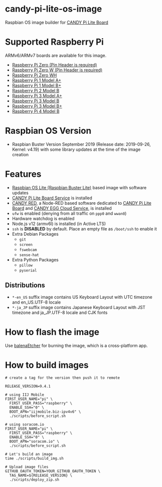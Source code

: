 candy-pi-lite-os-image
===

Raspbian OS image builder for [CANDY Pi Lite Board](https://translate.google.com/translate?sl=auto&tl=en&js=y&prev=_t&hl=en&ie=UTF-8&u=https%3A%2F%2Fwww.candy-line.io%2F製品一覧%2Fcandy-pi-lite%2F&edit-text=&act=url)

# Supported Raspberry Pi

ARMv6/ARMv7 boards are available for this image.

- [Raspberry Pi Zero (Pin Header is required)](https://www.raspberrypi.org/products/raspberry-pi-zero/)
- [Raspberry Pi Zero W (Pin Header is required)](https://www.raspberrypi.org/products/raspberry-pi-zero/)
- [Raspberry Pi Zero WH](https://www.raspberrypi.org/blog/zero-wh/)
- [Raspberry Pi 1 Model A+](https://www.raspberrypi.org/products/raspberry-pi-1-model/)
- [Raspberry Pi 1 Model B+](https://www.raspberrypi.org/products/raspberry-pi-1-model-b/)
- [Raspberry Pi 2 Model B](https://www.raspberrypi.org/products/raspberry-pi-2-model-b/)
- [Raspberry Pi 3 Model A+](https://www.raspberrypi.org/products/raspberry-pi-3-model-a-plus/)
- [Raspberry Pi 3 Model B](https://www.raspberrypi.org/products/raspberry-pi-3-model-b/)
- [Raspberry Pi 3 Model B+](https://www.raspberrypi.org/products/raspberry-pi-3-model-b-plus/)
- [Raspberry Pi 4 Model B](https://www.raspberrypi.org/products/raspberry-pi-4-model-b/)

# Raspbian OS Version

- Raspbian Buster Version September 2019 (Release date: 2019-09-26, Kernel: v4.19) with some library updates at the time of the image creation

# Features

- [Raspbian OS Lite (Raspbian Buster Lite)](https://www.raspberrypi.org/downloads/raspbian/) based image with software updates
- [CANDY Pi Lite Board Service](https://github.com/CANDY-LINE/candy-pi-lite-service) is installed
- [CANDY RED](https://github.com/CANDY-LINE/candy-red), a Node-RED based software dedicated to [CANDY Pi Lite Board](https://translate.google.com/translate?sl=auto&tl=en&js=y&prev=_t&hl=en&ie=UTF-8&u=https%3A%2F%2Fwww.candy-line.io%2F製品一覧%2Fcandy-pi-lite%2F&edit-text=&act=url) and [CANDY EGG Cloud Service](https://translate.google.com/translate?hl=en&sl=ja&tl=en&u=https%3A%2F%2Fwww.candy-line.io%2F製品一覧%2Fcandy-red-egg%2F), is installed
- `ufw` is enabled (denying from all traffic on `ppp0` and `wwan0`)
- Hardware watchdog is enabled
- Node.js v12 (armv6l) is installed (in Active LTS)
- `ssh` is **DISABLED** by default. Place an empty file as `/boot/ssh` to enable it
- Extra Debian Packages
  - `git`
  - `screen`
  - `fswebcam`
  - `sense-hat`
- Extra Python Packages
  - `pillow`
  - `pyserial`

## Distributions

- `*-en_US` suffix image contains US Keyboard Layout with UTC timezone and en_US.UTF-8 locale
- `*-ja_JP` suffix image contains Japanese Keyboard Layout with JST timezone and ja_JP.UTF-8 locale and CJK fonts

# How to flash the image

Use [balenaEtcher](https://www.balena.io/etcher/) for burning the image, which is a cross-platform app.

# How to build images

```
# create a tag for the version then push it to remote

RELEASE_VERSION=9.4.1

# using IIJ Mobile
FIRST_USER_NAME="pi" \
  FIRST_USER_PASS="raspberry" \
  ENABLE_SSH="0" \
  BOOT_APN="iijmobile.biz-ipv4v6" \
  ./scripts/before_script.sh

# using soracom.io
FIRST_USER_NAME="pi" \
  FIRST_USER_PASS="raspberry" \
  ENABLE_SSH="0" \
  BOOT_APN="soracom.io" \
  ./scripts/before_script.sh

# Let's build an image
time ./scripts/build_img.sh

# Upload image files
GITHUB_OAUTH_TOKEN=YOUR_GITHUB_OAUTH_TOKEN \
  TAG_NAME=${RELEASE_VERSION} \
  ./scripts/deploy_zip.sh
```
